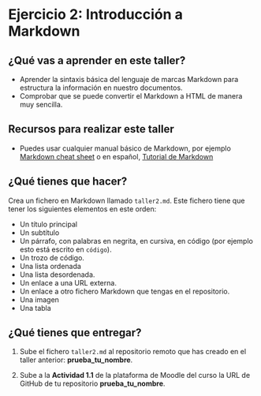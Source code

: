 # Ejercicio 2: Introducción a Markdown

## ¿Qué vas a aprender en este taller?

* Aprender la sintaxis básica del lenguaje de marcas Markdown para estructura la información en nuestro documentos.
* Comprobar que se puede convertir el Markdown a HTML de manera muy sencilla.

## Recursos para realizar este taller

* Puedes usar cualquier manual básico de Markdown, por ejemplo [Markdown cheat sheet](https://www.markdownguide.org/cheat-sheet/) o en español, [Tutorial de Markdown](https://tutorialmarkdown.com/)

## ¿Qué tienes que hacer?

Crea un fichero en Markdown llamado `taller2.md`. Este fichero tiene que tener los siguientes elementos en este orden:

* Un título principal
* Un subtítulo
* Un párrafo, con palabras en negrita, en cursiva, en código (por ejemplo esto está escrito en `código`).
* Un trozo de código.
* Una lista ordenada
* Una lista desordenada.
* Un enlace a una URL externa.
* Un enlace a otro fichero Markdown que tengas en el repositorio.
* Una imagen
* Una tabla


## ¿Qué tienes que entregar?

1. Sube el fichero `taller2.md` al repositorio remoto que has creado en el taller anterior: **prueba_tu_nombre**.

2. Sube a la **Actividad 1.1** de la plataforma de Moodle del curso la URL de GitHub de tu repositorio **prueba_tu_nombre**.
